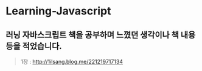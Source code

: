 #   **Learning-Javascript**
##   러닝 자바스크립트 책을 공부하며 느꼈던 생각이나 책 내용 등을 적었습니다.
> 1장 : http://1ilsang.blog.me/221219717134
